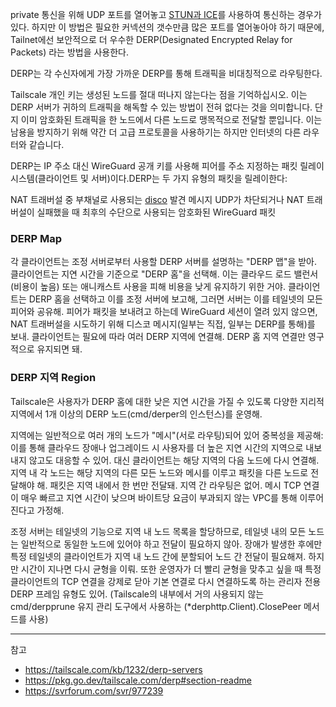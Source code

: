 private 통신을 위해 UDP 포트를 열어놓고 [STUN과 ICE](/til/network/webrtc/)를 사용하여 통신하는 경우가 있다. 하지만 이 방법은 필요한 커넥션의 갯수만큼 많은 포트를 열어놓아야 하기 때문에, Tailnet에선 보안적으로 더  우수한 DERP(Designated Encrypted Relay for Packets) 라는 방법을 사용한다.

DERP는 각 수신자에게 가장 가까운 DERP를 통해 트래픽을 비대칭적으로 라우팅한다.

Tailscale 개인 키는 생성된 노드를 절대 떠나지 않는다는 점을 기억하십시오. 이는 DERP 서버가 귀하의 트래픽을 해독할 수 있는 방법이 전혀 없다는 것을 의미합니다. 단지 이미 암호화된 트래픽을 한 노드에서 다른 노드로 맹목적으로 전달할 뿐입니다. 이는 남용을 방지하기 위해 약간 더 고급 프로토콜을 사용하기는 하지만 인터넷의 다른 라우터와 같습니다.

DERP는 IP 주소 대신 WireGuard 공개 키를 사용해 피어를 주소 지정하는 패킷 릴레이 시스템(클라이언트 및 서버)이다.DERP는 두 가지 유형의 패킷을 릴레이한다:

NAT 트래버설 중 부채널로 사용되는 [disco](https://github.com/tailscale/tailscale/blob/main/disco/disco.go) 발견 메시지
UDP가 차단되거나 NAT 트래버설이 실패했을 때 최후의 수단으로 사용되는 암호화된 WireGuard 패킷

### DERP Map

각 클라이언트는 조정 서버로부터 사용할 DERP 서버를 설명하는 "DERP 맵"을 받아. 클라이언트는 지연 시간을 기준으로 "DERP 홈"을 선택해. 이는 클라우드 로드 밸런서(비용이 높음) 또는 애니캐스트 사용을 피해 비용을 낮게 유지하기 위한 거야.
클라이언트는 DERP 홈을 선택하고 이를 조정 서버에 보고해, 그러면 서버는 이를 테일넷의 모든 피어와 공유해. 피어가 패킷을 보내려고 하는데 WireGuard 세션이 열려 있지 않으면, NAT 트래버설을 시도하기 위해 디스코 메시지(일부는 직접, 일부는 DERP를 통해)를 보내. 클라이언트는 필요에 따라 여러 DERP 지역에 연결해. DERP 홈 지역 연결만 영구적으로 유지되면 돼.

### DERP 지역 Region

Tailscale은 사용자가 DERP 홈에 대한 낮은 지연 시간을 가질 수 있도록 다양한 지리적 지역에서 1개 이상의 DERP 노드(cmd/derper의 인스턴스)를 운영해.

지역에는 일반적으로 여러 개의 노드가 "메시"(서로 라우팅)되어 있어 중복성을 제공해: 이를 통해 클라우드 장애나 업그레이드 시 사용자를 더 높은 지연 시간의 지역으로 내보내지 않고도 대응할 수 있어. 대신 클라이언트는 해당 지역의 다음 노드에 다시 연결해. 지역 내 각 노드는 해당 지역의 다른 모든 노드와 메시를 이루고 패킷을 다른 노드로 전달해야 해. 패킷은 지역 내에서 한 번만 전달돼. 지역 간 라우팅은 없어. 메시 TCP 연결이 매우 빠르고 지연 시간이 낮으며 바이트당 요금이 부과되지 않는 VPC를 통해 이루어진다고 가정해.

조정 서버는 테일넷의 기능으로 지역 내 노드 목록을 할당하므로, 테일넷 내의 모든 노드는 일반적으로 동일한 노드에 있어야 하고 전달이 필요하지 않아. 장애가 발생한 후에만 특정 테일넷의 클라이언트가 지역 내 노드 간에 분할되어 노드 간 전달이 필요해져. 하지만 시간이 지나면 다시 균형을 이뤄. 또한 운영자가 더 빨리 균형을 맞추고 싶을 때 특정 클라이언트의 TCP 연결을 강제로 닫아 기본 연결로 다시 연결하도록 하는 관리자 전용 DERP 프레임 유형도 있어. (Tailscale의 내부에서 거의 사용되지 않는 cmd/derpprune 유지 관리 도구에서 사용하는 (*derphttp.Client).ClosePeer 메서드를 사용)

---
참고

- <https://tailscale.com/kb/1232/derp-servers>
- <https://pkg.go.dev/tailscale.com/derp#section-readme>
- <https://svrforum.com/svr/977239>
